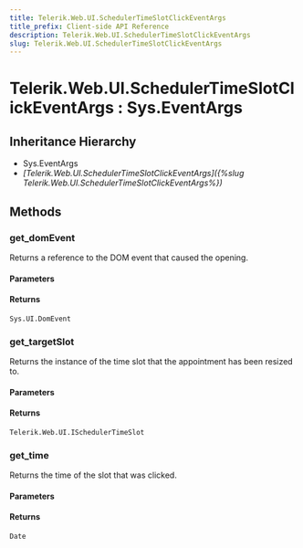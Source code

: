 ```yaml
---
title: Telerik.Web.UI.SchedulerTimeSlotClickEventArgs
title_prefix: Client-side API Reference
description: Telerik.Web.UI.SchedulerTimeSlotClickEventArgs
slug: Telerik.Web.UI.SchedulerTimeSlotClickEventArgs
---
```


# Telerik.Web.UI.SchedulerTimeSlotClickEventArgs : Sys.EventArgs

## Inheritance Hierarchy

* Sys.EventArgs
* *[Telerik.Web.UI.SchedulerTimeSlotClickEventArgs]({%slug Telerik.Web.UI.SchedulerTimeSlotClickEventArgs%})*


## Methods

### get_domEvent

Returns a reference to the DOM event that caused the opening.

#### Parameters

#### Returns

`Sys.UI.DomEvent`
### get_targetSlot

Returns the instance of the time slot that the appointment has been resized to.

#### Parameters

#### Returns

`Telerik.Web.UI.ISchedulerTimeSlot`

### get_time

Returns the time of the slot that was clicked. 

#### Parameters

#### Returns

`Date`


